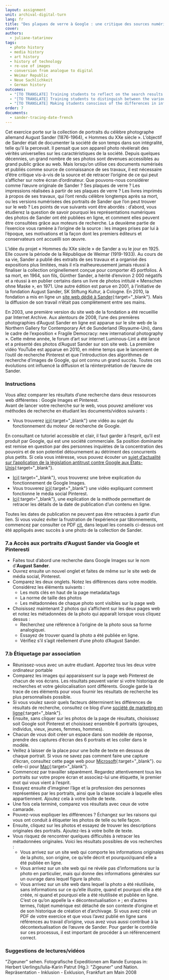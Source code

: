 ```yaml
---
layout: assignment
unit: archival-digital-turn
lang: fr
title: "Des plaques de verre à Google : une critique des sources numériques basée sur les « Hommes du XXe siècle » d’August Sander"
cover:
authors:
  - juliane-tatarinov
tags:
  - photo history
  - media history
  - art history
  - history of technology
  - re-use of images
  - conversion from analogue to digital
  - Weimar Republic
  - Neue Sachlichkeit
  - German history
outcomes:
  - "[TO TRANSLATE] Training students to reflect on the search results of an online search and how this is determined by the properties of the search engine."
  - "[TO TRANSLATE] Training students to distinguish between the various layers of interpretation when applying source criticism to analogue photos that have been published online."
  - "[TO TRANSLATE] Making students conscious of the differences in informational and artefactual value between the analogue and digital source."
order: 7
documents:
  - sander-tracing-date-french
---
```


Cet exercice porte sur la collection de portraits du célèbre photographe allemand August Sander (1876-1964), « Hommes du XXe siècle ». L’objectif de Sander était de documenter la société de son temps dans son intégralité, telle qu’il la percevait. Il pensait que son appareil photo révèlerait des vérités universelles sur les caractéristiques de la société. Depuis quelques décennies, un grand nombre de ses photos sont devenues accessibles au grand public grâce au web. Mais lorsqu’on utilise ces documents numérisés et publiés comme source de connaissance de ses travaux, il est nécessaire d’être critique vis-à-vis de la source et de retracer l’origine de ce qui peut s’afficher sur notre écran d’ordinateur. Que pouvons-nous considérer comme l’œuvre originale de Sander ? Ses plaques de verre ? Les impressions réalisées à partir de ses plaques de verre ? Les livres imprimés à propos de ses travaux, qui l’ont rendu célèbre longtemps après sa mort, ou les versions numérisées des portraits de Sander que l’on peut trouver sur le web ? Les points de vue suivants vont être abordés : d’abord, vous étudierez la question de savoir pourquoi les représentations numériques des photos de Sander ont été publiées en ligne, et comment elles peuvent être consultées grâce aux moteurs de recherche. La deuxième partie de l’exercice vous ramène à l’origine de la source : les images prises par lui à l’époque, ses motivations et la façon dont les premiers éditeurs et conservateurs ont accueilli son œuvre.

L’idée du projet « Hommes du XXe siècle » de Sander a vu le jour en 1925. Elle couvre la période de la République de Weimar (1919-1933). Au cours de sa vie, Sander a publié des extraits de ses travaux et a organisé des expositions plus limitées, mais il n’a malheureusement jamais réussi à finaliser la collection originellement conçue pour comporter 45 portfolios. À sa mort, en 1964, son fils, Günther Sander, a hérité d’environ 2 000 négatifs et a réussi à en publier certains dans un livre de photos intitulé « Menschen ohne Maske », en 1971. Une autre édition est parue en 2001, à l’initiative de la fondation August Sander, SK Stiftung Kultur, à Cologne. En 2010, la fondation a mis en ligne un [site web dédié à Sander](http://augustsander.org/md20jh/){:target="_blank"}. Mais la diffusion de son travail n’était pas complètement entre ses mains.

En 2003, une première version du site web de la fondation a été recueillie par Internet Archive. Aux alentours de 2008, l’une des premières photographies d’August Sander en ligne est apparue sur le site web de la Northern Gallery for Contemporary Art de Sunderland (Royaume-Uni), dans le cadre de l’exposition « Fragile Democracy: new international photography ». Cette même année, le forum d’art sur internet Luminous-Lint a été lancé et a présenté des photos d’August Sander sur son site web. La première vidéo YouTube est apparue en 2010, en même temps que le lancement de l’outil de recherche Pinterest et que l’introduction des algorithmes de recherche d’images de Google, qui ont connu un grand succès. Toutes ces évolutions ont influencé la diffusion et la réinterprétation de l’œuvre de Sander.

<!-- more -->

<!-- briefing-student -->

### Instructions
<!-- section-contents -->

Vous allez comparer les résultats d’une recherche dans deux ressources web différentes : Google Images et Pinterest.  
Avant de lancer votre recherche sur le web, vous pouvez améliorer vos méthodes de recherche en étudiant les documents/vidéos suivants :
- Vous trouverez [ici](https://youtu.be/BNHR6IQJGZs){:target="_blank"} une vidéo au sujet du fonctionnement du moteur de recherche de Google.  

En consultant ce tutoriel accessible et clair, il faut garder à l’esprit, qu’il est produit par Google, qui est une société commerciale. Sa position dominante est remise en question par des personnes inquiètes de la concentration des pouvoirs et de son potentiel détournement au détriment des concurrents plus petits. Si cela vous intéresse, vous pouvez écouter un [sujet d’actualité sur l’application de la législation antitrust contre Google aux États-Unis](https://www.bloomberg.com/news/videos/2018-05-22/google-s-illegal-search-gets-prime-time-tv-treatment-video){:target="_blank"}. 

- [Ici](https://youtu.be/oJzD4vF5dFA){:target="_blank"}, vous trouverez une brève explication du fonctionnement de Google Images.
- Vous trouverez [ici](https://youtu.be/oJzD4vF5dFA){:target="_blank"} une vidéo expliquant comment fonctionne le média social Pinterest. 
- [Ici](https://www.makeuseof.com/tag/find-date-published-post-insanely-simple-tips/){:target="_blank"}, une explication de la méthode permettant de retracer les détails de la date de publication d’un contenu en ligne.

Toutes les dates de publication ne peuvent pas être retracées à partir d’un lien. Si vous voulez éviter la frustration de l’expérience par tâtonnements, commencez par consulter ce PDF [cit](what-works-and-what-doesnot), dans lequel les conseils ci-dessus ont été appliqués avec succès à une photo de la collection de Sander.

<!-- section -->

### 7.a Accès aux portraits d’August Sander via Google et Pinteresti
<!-- section-contents -->

- Faites tout d’abord une recherche dans Google Images sur le nom d’**August Sander**.
- Ouvrez ensuite un nouvel onglet et faites de même sur le site web de média social, Pinterest.
- Comparez les deux onglets. Notez les différences dans votre modèle. Considérez les éléments suivants :
  - Les mots clés en haut de la page metadata/tags
  - La norme de taille des photos
  - Les métadonnées de chaque photo sont visibles sur la page web
- Choisissez maintenant 2 photos qui s’affichent sur les deux pages web et notez les métadonnées de la photo qui apparaît lorsque vous cliquez dessus :
  - Recherchez une référence à l’origine de la photo sous sa forme analogiquei.
  - Essayez de trouver quand la photo a été publiée en ligne.
  - Vérifiez s’il s’agit réellement d’une photo d’August Sander. 

<!-- section -->

### 7.b Étiquetage par association
<!-- section-contents -->

- Réunissez-vous avec un autre étudiant. Apportez tous les deux votre ordinateur portable
- Comparez les images qui apparaissent sur la page web Pinterest de chacun de vos écrans. Les résultats peuvent varier si votre historique de recherches et votre géolocalisation sont différents. Google garde la trace de ces éléments pour vous fournir les résultats de recherche les plus personnalisés possible.
- Si vous voulez savoir quels facteurs déterminent les différences de résultats de recherche, consultez ce blog d’une [société de marketing en ligne](https://www.lcn.com/blog/get-different-results-google-vs-location-users/){:target="_blank"}.
- Ensuite, sans cliquer sur les photos de la page de résultats, choisissez soit Google soit Pinterest et choisissez ensemble 6 portraits (groupes, individus, vieux, jeunes, femmes, hommes).
- Chacun de vous doit créer un espace dans son modèle de réponse, prendre des captures d’écran des 6 portraits et les coller dans le modèle.
- Veillez à laisser de la place pour une boîte de texte en dessous de chaque portrait. Si vous ne savez pas comment faire une capture d’écran, consultez cette page web pour [Microsoft](https://support.microsoft.com/fr-fr/help/13776/windows-use-snipping-tool-to-capture-screenshots){:target="_blank"}. ou celle-ci pour [Mac](https://support.apple.com/fr-fr/HT201361#earlier){:target="_blank"}.
- Commencez par travailler séparément. Regardez attentivement tous les portraits sur votre propre écran et associez-lui une étiquette, le premier mot qui vous vient à l’esprit.
- Essayez ensuite d’imaginer l’âge et la profession des personnes représentées par les portraits, ainsi que la classe sociale à laquelle elles appartiennent. Ajoutez cela à votre boîte de texte.
- Une fois cela terminé, comparez vos résultats avec ceux de votre camarade.
- Pouvez-vous expliquer les différences ? Échangez sur les raisons qui vous ont conduit à étiqueter les photos de telle ou telle façon.
- Ensuite, cliquez sur les photos et essayez de trouver les descriptions originales des portraits. Ajoutez-les à votre boîte de texte.
- Vous risquez de rencontrer quelques difficultés à retracer les métadonnées originales. Voici les résultats possibles de vos recherches :
  - Vous arrivez sur un site web qui comporte les informations originales de la photo, son origine, ce qu’elle décrit et pourquoi/quand elle a été publiée en ligne.
  - Vous arrivez sur un site web qui ne révèle pas d’informations sur la photo en particulier, mais qui donne des informations générales sur un ouvrage dans lequel figure la photo.
  - Vous arrivez sur un site web dans lequel la photo a été réutilisée, sans informations sur ce qu’elle illustre, quand et pourquoi elle a été créée, ni quand et pourquoi elle a été réutilisée et publiée en ligne. C’est ce qu’on appelle la « décontextualisation » ; en d’autres termes, l’objet numérique est détaché de son contexte d’origine et de son historique de création et d’archivage. Si vous avez créé un PDF de votre exercice et que vous l’avez publié en ligne sans références au travail d’origine, vous avez vous aussi contribué à la décontextualisation de l’œuvre de Sander. Pour garder le contrôle sur ces processus, il est important de procéder à un référencement correct.

<!-- section -->

### Suggestions de lectures/vidéos
<!-- section-contents -->

"Zigeuner" sehen. Fotografische Expeditionen am Rande Europas
in: Herbert Uerlings/Iulia-Karin Patrut (Hg.): "Zigeuner" und Nation. Repräsentation - Inklusion - Exklusion, Frankfurt am Main 2008

<!-- briefing-teacher -->

